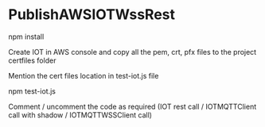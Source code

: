 # PublishAWSIOTWssRest
npm install

Create IOT in AWS console and copy all the pem, crt, pfx files to the project certfiles folder

Mention the cert files location in test-iot.js file 

npm test-iot.js

Comment / uncomment the code as required (IOT rest call / IOTMQTTClient call with shadow / IOTMQTTWSSClient call)
